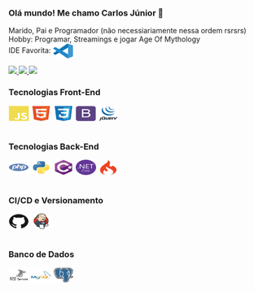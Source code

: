 ### Olá mundo! Me chamo Carlos Júnior 👋

Marido, Pai e Programador (não necessiariamente nessa ordem rsrsrs)
<br>
Hobby: Programar, Streamings e jogar Age Of Mythology
<br>
IDE Favorita: <img align="center" alt="CJ-VsCode" height="30" width="40" src="https://raw.githubusercontent.com/devicons/devicon/master/icons/vscode/vscode-original.svg">
<br>
 <div>
  <a href="https://github.com/carlosdealmeida">
    <img height="180em" src="https://github-readme-stats.vercel.app/api?username=carlosdealmeida&show_icons=true&theme=flag-india&include_all_commits=true&count_private=true"/>
    <img height="180em" src="https://github-readme-stats.vercel.app/api/top-langs/?username=carlosdealmeida&layout=compact&langs_count=10&theme=flag-india"/>
    <img height="180em" src="https://github-readme-stats.vercel.app/api/top-langs/?username=giovannircorrea&layout=compact&langs_count=10&theme=dark&fetch=all"/>
  </a>
</div>
<h3>
  Tecnologias Front-End
</h3>
<div>
  <img align="center" alt="CJ-Js" height="30" width="40" src="https://raw.githubusercontent.com/devicons/devicon/master/icons/javascript/javascript-plain.svg">
  <img align="center" alt="CJ-HTML" height="30" width="40" src="https://raw.githubusercontent.com/devicons/devicon/master/icons/html5/html5-original.svg">
  <img align="center" alt="CJ-CSS" height="30" width="40" src="https://raw.githubusercontent.com/devicons/devicon/master/icons/css3/css3-original.svg">
  <img align="center" alt="CJ-Bootstrap" height="30" width="40" src="https://raw.githubusercontent.com/devicons/devicon/master/icons/bootstrap/bootstrap-plain.svg">
  <img align="center" alt="CJ-Jquery" height="30" width="40" src="https://raw.githubusercontent.com/devicons/devicon/master/icons/jquery/jquery-original-wordmark.svg">
</div>
<br>
<h3>
  Tecnologias Back-End
</h3>
<div style="display: inline_block;">
  <img align="center" alt="CJ-PHP" height="30" width="40" src="https://raw.githubusercontent.com/devicons/devicon/master/icons/php/php-plain.svg">
  <img align="center" alt="CJ-Python" height="30" width="40" src="https://raw.githubusercontent.com/devicons/devicon/master/icons/python/python-original.svg">
  <img align="center" alt="CJ-Csharp" height="30" width="40" src="https://raw.githubusercontent.com/devicons/devicon/master/icons/csharp/csharp-original.svg">
  <img align="center" alt="CJ-NetCore" height="30" width="40" src="https://raw.githubusercontent.com/devicons/devicon/master/icons/dotnetcore/dotnetcore-original.svg">
  <img align="center" alt="CJ-CodeIgniter" height="30" width="40" src="https://raw.githubusercontent.com/devicons/devicon/master/icons/codeigniter/codeigniter-plain.svg">
</div>
<br>
<h3>
  CI/CD e Versionamento
</h3>
<div style="display: inline_block;">
  <img align="center" alt="CJ-Github" height="30" width="40" src="https://raw.githubusercontent.com/devicons/devicon/master/icons/github/github-original.svg">
  <img align="center" alt="CJ-Jenkins" height="30" width="40" src="https://raw.githubusercontent.com/devicons/devicon/master/icons/jenkins/jenkins-original.svg">
</div>
<br>
<h3>
  Banco de Dados
</h3>
<div style="display: inline_block;">  
  <img align="center" alt="CJ-Sqlserver" height="30" width="40" src="https://raw.githubusercontent.com/devicons/devicon/master/icons/microsoftsqlserver/microsoftsqlserver-plain-wordmark.svg">
  <img align="center" alt="CJ-MySQL" height="30" width="40" src="https://raw.githubusercontent.com/devicons/devicon/master/icons/mysql/mysql-original-wordmark.svg">
  <img align="center" alt="CJ-Postgres" height="30" width="40" src="https://raw.githubusercontent.com/devicons/devicon/master/icons/postgresql/postgresql-original.svg">
</div>

